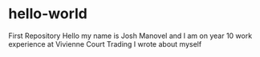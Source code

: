 # hello-world
First Repository
Hello my name is Josh Manovel and I am on year 10 work experience at Vivienne Court Trading
I wrote about myself
